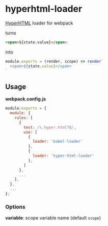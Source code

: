 # hyperhtml-loader
[HyperHTML](https://github.com/WebReflection/hyperHTML) loader for webpack

turns

```html
<span>${state.value}</span>
```

into

```js
module.exports = (render, scope) => render`
  <span>${state.value}</span>
`
```

## Usage

**webpack.config.js**

```js
module.exports = {
  module: {
    rules: [
      {
        test: /\.hyper.html?$/,
        use: [
          {
            loader: 'babel-loader'
          },
          {
            loader: 'hyper-html-loader'
          },
        ]
      },
      ...
    ],
  },
  ...
};
```

### Options

**variable**: scope variable name (default `scope`)
